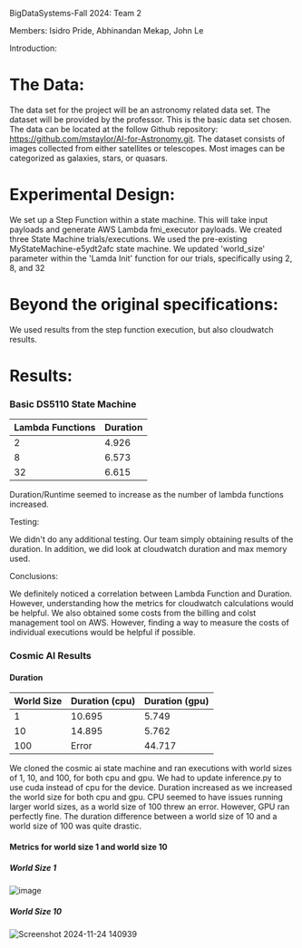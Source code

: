 BigDataSystems-Fall 2024: Team 2

Members: Isidro Pride, Abhinandan Mekap, John Le

Introduction:

# The Data: 
The data set for the project will be an astronomy related data set. The dataset will be provided by the professor. This is the basic data set chosen. The data can be located at the follow Github repository: https://github.com/mstaylor/AI-for-Astronomy.git. The dataset consists of images collected from either satellites or telescopes. Most images can be categorized as galaxies, stars, or quasars.  

# Experimental Design: 
We set up a Step Function within a state machine. This will take input payloads and generate AWS Lambda fmi_executor payloads. 
We created three State Machine trials/executions​. We used the pre-existing MyStateMachine-e5ydt2afc state machine. We updated 'world_size' parameter within the 'Lamda Init' function for our trials, specifically using 2, 8, and 32​

# Beyond the original specifications:
We used results from the step function execution, but also cloudwatch results.

# Results:

### Basic DS5110 State Machine
Lambda Functions    |  Duration
--------------------|------------
2                   |  4.926
8                   |  6.573
32                  |  6.615

Duration/Runtime seemed to increase as the number of lambda functions increased.

Testing: 

We didn't do any additional testing. Our team simply obtaining results of the duration. In addition, we did look at cloudwatch duration and max memory used. 

Conclusions: 

We definitely noticed a correlation between Lambda Function and Duration. However, understanding how the metrics for cloudwatch calculations would be helpful. We also obtained some costs from the billing and colst management tool on AWS. However, finding a way to measure the costs of individual executions would be helpful if possible.

### Cosmic AI Results
#### Duration
World Size       |  Duration (cpu)  |  Duration (gpu)
-----------------|------------------|-----------------
1                |  10.695          |  5.749
10               |  14.895          |  5.762
100              |  Error           |  44.717

We cloned the cosmic ai state machine and ran executions with world sizes of 1, 10, and 100, for both cpu and gpu. We had to update inference.py to use cuda instead of cpu for the device. Duration increased as we increased the world size for both cpu and gpu. CPU seemed to have issues running larger world sizes, as a world size of 100 threw an error. However, GPU ran perfectly fine. The duration difference between a world size of 10 and a world size of 100 was quite drastic.

#### Metrics for world size 1 and world size 10
##### World Size 1
![image](https://github.com/user-attachments/assets/016dfbc4-0486-4d9c-bcc9-ae8a86fd1f1f)
##### World Size 10
![Screenshot 2024-11-24 140939](https://github.com/user-attachments/assets/c22e8bf0-31c8-4f92-89b4-dafc40f2854a)

